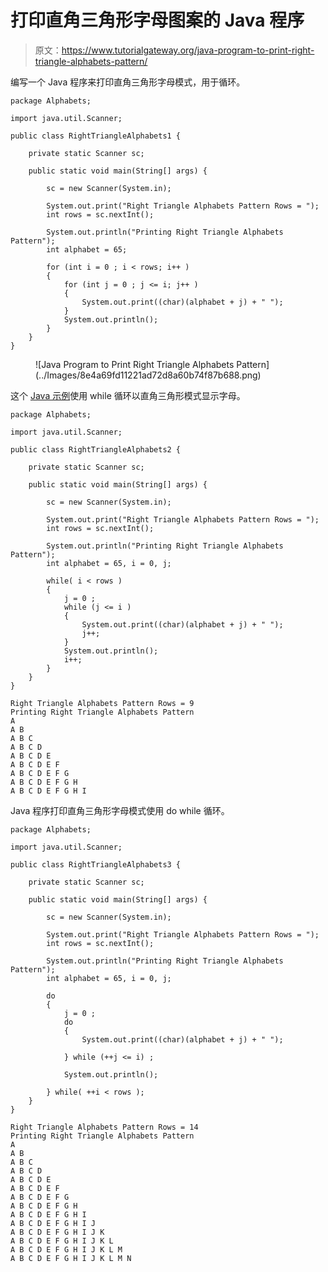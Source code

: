 # 打印直角三角形字母图案的 Java 程序

> 原文：<https://www.tutorialgateway.org/java-program-to-print-right-triangle-alphabets-pattern/>

编写一个 Java 程序来打印直角三角形字母模式，用于循环。

```
package Alphabets;

import java.util.Scanner;

public class RightTriangleAlphabets1 {

	private static Scanner sc;

	public static void main(String[] args) {

		sc = new Scanner(System.in);	

		System.out.print("Right Triangle Alphabets Pattern Rows = ");
		int rows = sc.nextInt();

		System.out.println("Printing Right Triangle Alphabets Pattern");
		int alphabet = 65;

		for (int i = 0 ; i < rows; i++ ) 
		{
			for (int j = 0 ; j <= i; j++ ) 	
			{
				System.out.print((char)(alphabet + j) + " ");
			}
			System.out.println();
		}
	}
}
```

<figure class="wp-block-image size-large">![Java Program to Print Right Triangle Alphabets Pattern](../Images/8e4a69fd11221ad72d8a60b74f87b688.png)</figure>

这个 [Java 示例](https://www.tutorialgateway.org/learn-java-programs/)使用 while 循环以直角三角形模式显示字母。

```
package Alphabets;

import java.util.Scanner;

public class RightTriangleAlphabets2 {

	private static Scanner sc;

	public static void main(String[] args) {

		sc = new Scanner(System.in);	

		System.out.print("Right Triangle Alphabets Pattern Rows = ");
		int rows = sc.nextInt();

		System.out.println("Printing Right Triangle Alphabets Pattern");
		int alphabet = 65, i = 0, j;

		while( i < rows ) 
		{
			j = 0 ; 
			while (j <= i ) 	
			{
				System.out.print((char)(alphabet + j) + " ");
				j++;
			}
			System.out.println();
			i++;
		}
	}
}
```

```
Right Triangle Alphabets Pattern Rows = 9
Printing Right Triangle Alphabets Pattern
A 
A B 
A B C 
A B C D 
A B C D E 
A B C D E F 
A B C D E F G 
A B C D E F G H 
A B C D E F G H I 
```

Java 程序打印直角三角形字母模式使用 do while 循环。

```
package Alphabets;

import java.util.Scanner;

public class RightTriangleAlphabets3 {

	private static Scanner sc;

	public static void main(String[] args) {

		sc = new Scanner(System.in);	

		System.out.print("Right Triangle Alphabets Pattern Rows = ");
		int rows = sc.nextInt();

		System.out.println("Printing Right Triangle Alphabets Pattern");
		int alphabet = 65, i = 0, j;

		do
		{
			j = 0 ; 
			do 	
			{
				System.out.print((char)(alphabet + j) + " ");

			} while (++j <= i) ;

			System.out.println();

		} while( ++i < rows );
	}
}
```

```
Right Triangle Alphabets Pattern Rows = 14
Printing Right Triangle Alphabets Pattern
A 
A B 
A B C 
A B C D 
A B C D E 
A B C D E F 
A B C D E F G 
A B C D E F G H 
A B C D E F G H I 
A B C D E F G H I J 
A B C D E F G H I J K 
A B C D E F G H I J K L 
A B C D E F G H I J K L M 
A B C D E F G H I J K L M N 
```